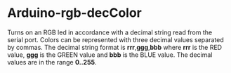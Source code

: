 # Arduino-rgb-decColor

Turns on an RGB led in accordance with a decimal string read from the serial port. Colors can be represented with three decimal values separated by commas. The decimal string format is **rrr**,**ggg**,**bbb** where **rrr** is the RED value, **ggg** is the GREEN value and **bbb** is the BLUE value. The decimal values are in the range **0..255**.

